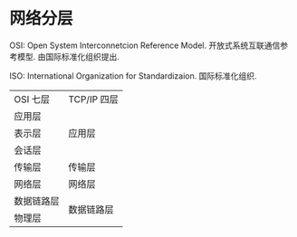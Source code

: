 # 网络分层

OSI: Open System Interconnetcion Reference Model. 开放式系统互联通信参考模型. 由国际标准化组织提出.

ISO: International Organization for Standardizaion. 国际标准化组织.

<table>
	<tr>
		<td>OSI 七层</td>
		<td>TCP/IP 四层</td>
	</tr>
	<tr>
		<td>应用层</td>
		<td rowspan="3">应用层</td>
	</tr>
	<tr>
		<td>表示层</td>
	</tr>
	<tr>
		<td>会话层</td>
	</tr>
	<tr>
		<td>传输层</td>
		<td>传输层</td>
	</tr>
	<tr>
		<td>网络层</td>
		<td>网络层</td>
	</tr>
	<tr>
		<td>数据链路层</td>
		<td rowspan="2">数据链路层</td>
	</tr>
	<tr>
		<td>物理层</td>
	</tr>
</table>

